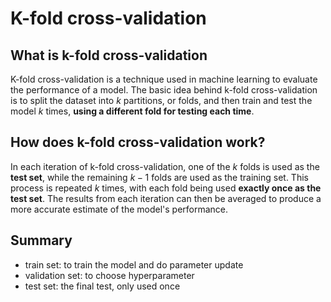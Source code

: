 # K-fold cross-validation

## What is k-fold cross-validation

K-fold cross-validation is a technique used in machine learning to evaluate the performance of a model. The basic idea behind k-fold cross-validation is to split the dataset into $k$ partitions, or folds, and then train and test the model $k$ times, **using a different fold for testing each time**.

## How does k-fold cross-validation work?

In each iteration of k-fold cross-validation, one of the $k$ folds is used as the **test set**, while the remaining $k-1$ folds are used as the training set. This process is repeated $k$ times, with each fold being used **exactly once as the test set**. The results from each iteration can then be averaged to produce a more accurate estimate of the model's performance.

## Summary

- train set: to train the model and do parameter update
- validation set: to choose hyperparameter
- test set: the final test, only used once

